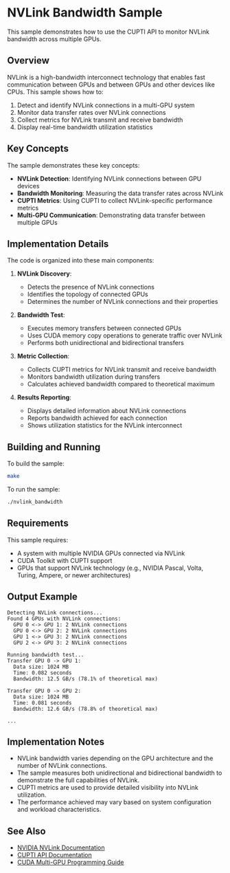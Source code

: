 # NVLink Bandwidth Sample

This sample demonstrates how to use the CUPTI API to monitor NVLink bandwidth across multiple GPUs.

## Overview

NVLink is a high-bandwidth interconnect technology that enables fast communication between GPUs and between GPUs and other devices like CPUs. This sample shows how to:

1. Detect and identify NVLink connections in a multi-GPU system
2. Monitor data transfer rates over NVLink connections
3. Collect metrics for NVLink transmit and receive bandwidth
4. Display real-time bandwidth utilization statistics

## Key Concepts

The sample demonstrates these key concepts:

- **NVLink Detection**: Identifying NVLink connections between GPU devices
- **Bandwidth Monitoring**: Measuring the data transfer rates across NVLink
- **CUPTI Metrics**: Using CUPTI to collect NVLink-specific performance metrics
- **Multi-GPU Communication**: Demonstrating data transfer between multiple GPUs

## Implementation Details

The code is organized into these main components:

1. **NVLink Discovery**:
   - Detects the presence of NVLink connections
   - Identifies the topology of connected GPUs
   - Determines the number of NVLink connections and their properties

2. **Bandwidth Test**:
   - Executes memory transfers between connected GPUs
   - Uses CUDA memory copy operations to generate traffic over NVLink
   - Performs both unidirectional and bidirectional transfers

3. **Metric Collection**:
   - Collects CUPTI metrics for NVLink transmit and receive bandwidth
   - Monitors bandwidth utilization during transfers
   - Calculates achieved bandwidth compared to theoretical maximum

4. **Results Reporting**:
   - Displays detailed information about NVLink connections
   - Reports bandwidth achieved for each connection
   - Shows utilization statistics for the NVLink interconnect

## Building and Running

To build the sample:

```bash
make
```

To run the sample:

```bash
./nvlink_bandwidth
```

## Requirements

This sample requires:
- A system with multiple NVIDIA GPUs connected via NVLink
- CUDA Toolkit with CUPTI support
- GPUs that support NVLink technology (e.g., NVIDIA Pascal, Volta, Turing, Ampere, or newer architectures)

## Output Example

```
Detecting NVLink connections...
Found 4 GPUs with NVLink connections:
  GPU 0 <-> GPU 1: 2 NVLink connections
  GPU 0 <-> GPU 2: 2 NVLink connections
  GPU 1 <-> GPU 3: 2 NVLink connections
  GPU 2 <-> GPU 3: 2 NVLink connections

Running bandwidth test...
Transfer GPU 0 -> GPU 1:
  Data size: 1024 MB
  Time: 0.082 seconds
  Bandwidth: 12.5 GB/s (78.1% of theoretical max)

Transfer GPU 0 -> GPU 2:
  Data size: 1024 MB
  Time: 0.081 seconds
  Bandwidth: 12.6 GB/s (78.8% of theoretical max)

...
```

## Implementation Notes

- NVLink bandwidth varies depending on the GPU architecture and the number of NVLink connections.
- The sample measures both unidirectional and bidirectional bandwidth to demonstrate the full capabilities of NVLink.
- CUPTI metrics are used to provide detailed visibility into NVLink utilization.
- The performance achieved may vary based on system configuration and workload characteristics.

## See Also

- [NVIDIA NVLink Documentation](https://docs.nvidia.com/cuda/nvlink-user-guide/index.html)
- [CUPTI API Documentation](https://docs.nvidia.com/cuda/cupti/index.html)
- [CUDA Multi-GPU Programming Guide](https://docs.nvidia.com/cuda/cuda-c-programming-guide/index.html#multi-device-system) 
